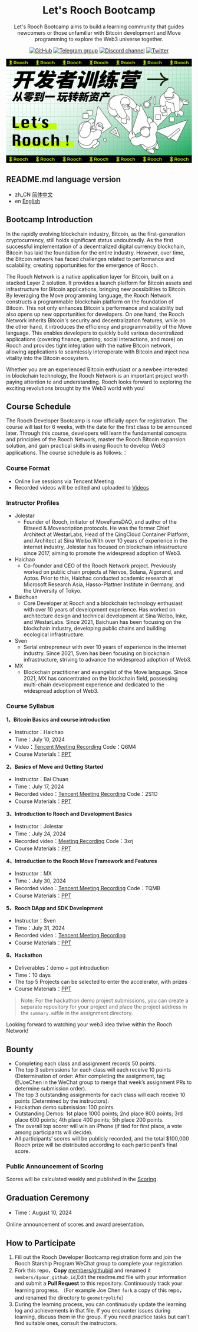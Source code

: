 <div align="center">
  <h1>Let's Rooch Bootcamp</h1>

 <p> Let's Rooch Bootcamp aims to build a learning community that guides newcomers or those unfamiliar with Bitcoin development and Move programming to explore the Web3 universe together. </p>

 <p>
    <a href="https://github.com/rooch-network"><img src="https://badgen.net/badge/icon/github?icon=github&label" alt="GitHub" /></a>
    <a href="https://t.me/roochnetwork"><img src="https://badgen.net/badge/icon/telegram?icon=telegram&label" alt="Telegram group" /></a>
    <a href="https://discord.com/invite/rooch"><img src="https://badgen.net/badge/icon/discord?icon=discord&label" alt="Discord channel" /></a>
    <a href="https://x.com/RoochNetwork"><img src="https://badgen.net/badge/icon/twitter?icon=twitter&label" alt="Twitter" /></a>
  </p>

</div>

[![](../imgs/lets-rooch-zh.png)](https://rooch.network/)

## README.md language version
- zh_CN [简体中文](README.md)
- en [English](README_en.md)

## Bootcamp Introduction

In the rapidly evolving blockchain industry, Bitcoin, as the first-generation cryptocurrency, still holds significant status undoubtedly. As the first successful implementation of a decentralized digital currency blockchain, Bitcoin has laid the foundation for the entire industry. However, over time, the Bitcoin network has faced challenges related to performance and scalability, creating opportunities for the emergence of Rooch.

The Rooch Network is a native application layer for Bitcoin, built on a stacked Layer 2 solution. It provides a launch platform for Bitcoin assets and infrastructure for Bitcoin applications, bringing new possibilities to Bitcoin. By leveraging the Move programming language, the Rooch Network constructs a programmable blockchain platform on the foundation of Bitcoin. This not only enhances Bitcoin's performance and scalability but also opens up new opportunities for developers. On one hand, the Rooch Network inherits Bitcoin's security and decentralization features, while on the other hand, it introduces the efficiency and programmability of the Move language. This enables developers to quickly build various decentralized applications (covering finance, gaming, social interactions, and more) on Rooch and provides tight integration with the native Bitcoin network, allowing applications to seamlessly interoperate with Bitcoin and inject new vitality into the Bitcoin ecosystem.

Whether you are an experienced Bitcoin enthusiast or a newbee interested in blockchain technology, the Rooch Network is an important project worth paying attention to and understanding. Rooch looks forward to exploring the exciting revolutions brought by the Web3 world with you!


## Course Schedule

The Rooch Developer Bootcamp is now officially open for registration. The course will last for 6 weeks, with the date for the first class to be announced later. Through this course, developers will learn the fundamental concepts and principles of the Rooch Network, master the Rooch Bitcoin expansion solution, and gain practical skills in using Rooch to develop Web3 applications. The course schedule is as follows:：

### Course Format

- Online live sessions via Tencent Meeting
- Recorded videos will be edited and uploaded to [Videos](../videos.md) 

### Instructor Profiles

- Jolestar
  - Founder of Rooch, initiator of MoveFunsDAO, and author of the Bitseed & Movescription protocols. He was the former Chief Architect at WestarLabs, Head of the QingCloud Container Platform, and Architect at Sina Weibo.With over 10 years of experience in the internet industry, Jolestar has focused on blockchain infrastructure since 2017, aiming to promote the widespread adoption of Web3.
- Haichao
  - Co-founder and CEO of the Rooch Network project. Previously worked on public chain projects at Nervos, Solana, Algorand, and Aptos. Prior to this, Haichao conducted academic research at Microsoft Research Asia, Hasso-Plattner Institute in Germany, and the University of Tokyo.
- Baichuan
  - Core Developer at Rooch and a blockchain technology enthusiast with over 10 years of development experience. Has worked on architecture design and technical development at Sina Weibo, Inke, and WestarLabs. Since 2021, Baichuan has been focusing on the blockchain industry, developing public chains and building ecological infrastructure.
- Sven
  - Serial entrepreneur with over 10 years of experience in the internet industry. Since 2021, Sven has been focusing on blockchain infrastructure, striving to advance the widespread adoption of Web3.
- MX
  - Blockchain practitioner and evangelist of the Move language. Since 2021, MX has concentrated on the blockchain field, possessing multi-chain development experience and dedicated to the widespread adoption of Web3.

### Course Syllabus

**1、Bitcoin Basics and course introduction**

- Instructor：Haichao
- Time：July 10, 2024
- Video：[Tencent Meeting Recording](https://meeting.tencent.com/user-center/shared-record-info?id=8ed2b5d7-53ae-4413-abd8-a1fc90ea8d6a&from=3&record_type=2) Code：Q6M4
- Course Materials：[PPT](https://docs.google.com/presentation/d/1IGCnAhAFjoI_Nk5CzTIAjN0CgDYhaUqW1mYXvlvsgS8/edit?usp=sharing)

**2、Basics of Move and Getting Started**

- Instructor：Bai Chuan
- Time：July 17, 2024
- Recorded video：[Tencent Meeting Recording](https://meeting.tencent.com/v2/cloud-record/share?id=d17e2e11-a36c-481e-98bf-a5f6b73c8ddd&from=3&is-single=false&record_type=2) Code：2S1O
- Course Materials：[PPT](https://docs.google.com/presentation/d/1LQCSmpEArqkcYcXU3C4P-n-6DK-LLsHBaWMluMksCGg)

**3、Introduction to Rooch and Development Basics**

- Instructor：Jolestar
- Time：July 24, 2024
- Recorded video：[Meeting Recording](https://pan.baidu.com/s/1AHkNWAcwOYQlGxwrNIW8jg?pwd=3xrj) Code：3xrj
- Course Materials：[PPT](https://docs.google.com/presentation/d/1aGiUgWjro61lZtHycXPUNgmBckQ9PAtv3_ApE96CLXc/edit?usp=sharing)

**4、Introduction to the Rooch Move Framework and Features**

- Instructor：MX
- Time：July 30, 2024
- Recorded video：[Tencent Meeting Recording](https://meeting.tencent.com/v2/cloud-record/share?id=bccd5603-dcf8-4ff7-8174-02d686325bf8&from=3&record_type=2) Code：TQMB
- Course Materials：[PPT](https://docs.google.com/presentation/d/120EXVamRC3WLs_1KIagat1A5GvvL3X8uUJKOmmM85z8/edit?usp=sharing)

**5、Rooch DApp and SDK Development**

- Instructor：Sven
- Time：July 31, 2024
- Recorded video：[Tencent Meeting Recording](https://meeting.tencent.com/v2/cloud-record/share?id=be0326b5-bf14-4c5c-a4b5-aa6e1ea4dfa5&from=3&record_type=2)
- Course Materials：[PPT](https://docs.google.com/presentation/d/1_SyS_qqRfbTpaP3V26eTitzVgx9UHqqjWVh71EG6Sbk/edit?usp=sharing)

**6、Hackathon**

- Deliverables：demo + ppt introduction
- Time：10 days
- The top 5 Projects can be selected to enter the accelerator, with prizes
- Course Materials：[PPT](https://docs.google.com/presentation/d/1WbR1HecfkxBI_0N0jPuivYREM6GVqFgFE2SGRkAsGMg/edit?usp=sharing)

> Note: For the hackathon demo project submissions, you can create a separate repository for your project and place the project address in the `summary.md`file in the assignment directory.

Looking forward to watching your web3 idea thrive within the Rooch Network!

## Bounty

- Completing each class and assignment records 50 points.
- The top 3 submissions for each class will each receive 10 points (Determination of order: After completing the assignment, tag @JoeChen in the WeChat group to merge that week’s assignment PRs to determine submission order).
- The top 3 outstanding assignments for each class will each receive 10 points (Determined by the instructors).
- Hackathon demo submission: 100 points.
- Outstanding Demos: 1st place 1000 points; 2nd place 800 points; 3rd place 600 points; 4th place 400 points; 5th place 200 points.
- The overall top scorer will win an iPhone (if tied for first place, a vote among participants will decide).
- All participants’ scores will be publicly recorded, and the total $100,000 Rooch prize will be distributed according to each participant’s final score.

### Public Announcement of Scoring

Scores will be calculated weekly and published in the [Scoring](../scoring.md).

## Graduation Ceremony

- Time：August 10, 2024

Online announcement of scores and award presentation.

## How to Participate

1. Fill out the Rooch Developer Bootcamp registration form and join the Rooch Starship Program WeChat group to complete your registration.
2. Fork this repo，**Copy** [members/githubid](../members/githubid) and renamed it `members/$your_github_id`,Edit the readme.md file with your information and submit a **Pull Request** to this repository. Continuously track your learning progress. （For example Joe Chen `fork` a copy of this repo，and renamed the directory to `geometryolife`）
3. During the learning process, you can continuously update the learning log and achievements in that file. If you encounter issues during learning, discuss them in the group. If you need practice tasks but can't find suitable ones, consult the instructors.